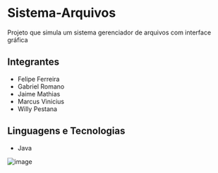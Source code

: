 # Sistema-Arquivos
Projeto que simula um sistema gerenciador de arquivos com interface gráfica

## Integrantes
- Felipe Ferreira
- Gabriel Romano
- Jaime Mathias
- Marcus Vinicius
- Willy Pestana

## Linguagens e Tecnologias
- Java

![image](https://user-images.githubusercontent.com/51065003/100144541-afc66c00-2e75-11eb-8c90-457ca7b3acf8.png)
